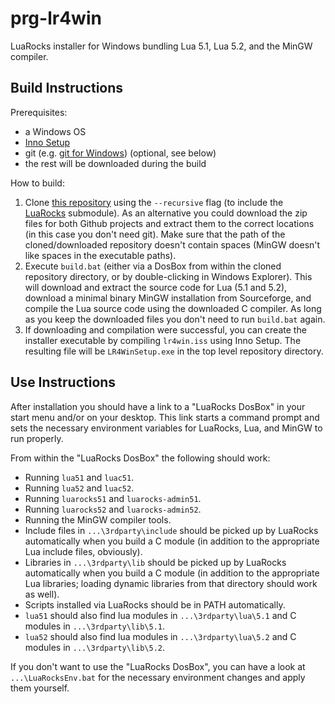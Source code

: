 #                             prg-lr4win                             #

LuaRocks installer for Windows bundling Lua 5.1, Lua 5.2, and the
MinGW compiler.

##                        Build Instructions                        ##

Prerequisites:
*   a Windows OS
*   [Inno Setup][1]
*   git (e.g. [git for Windows][2]) (optional, see below)
*   the rest will be downloaded during the build

  [1]: http://www.jrsoftware.org/isinfo.php
  [2]: http://msysgit.github.io/

How to build:
1.  Clone [this repository][3] using the `--recursive` flag (to
    include the [LuaRocks][4] submodule). As an alternative you could
    download the zip files for both Github projects and extract them
    to the correct locations (in this case you don't need git). Make
    sure that the path of the cloned/downloaded repository doesn't
    contain spaces (MinGW doesn't like spaces in the executable
    paths).
2.  Execute `build.bat` (either via a DosBox from within the cloned
    repository directory, or by double-clicking in Windows Explorer).
    This will download and extract the source code for Lua (5.1 and
    5.2), download a minimal binary MinGW installation from
    Sourceforge, and compile the Lua source code using the downloaded
    C compiler. As long as you keep the downloaded files you don't
    need to run `build.bat` again.
3.  If downloading and compilation were successful, you can create the
    installer executable by compiling `lr4win.iss` using Inno Setup.
    The resulting file will be `LR4WinSetup.exe` in the top level
    repository directory.

  [3]: https://github.com/siffiejoe/prg-lr4win
  [4]: https://github.com/keplerproject/luarocks


##                         Use Instructions                         ##

After installation you should have a link to a "LuaRocks DosBox" in
your start menu and/or on your desktop. This link starts a command
prompt and sets the necessary environment variables for LuaRocks, Lua,
and MinGW to run properly.

From within the "LuaRocks DosBox" the following should work:
*  Running `lua51` and `luac51`.
*  Running `lua52` and `luac52`.
*  Running `luarocks51` and `luarocks-admin51`.
*  Running `luarocks52` and `luarocks-admin52`.
*  Running the MinGW compiler tools.
*  Include files in `...\3rdparty\include` should be picked up by
   LuaRocks automatically when you build a C module (in addition to
   the appropriate Lua include files, obviously).
*  Libraries in `...\3rdparty\lib` should be picked up by LuaRocks
   automatically when you build a C module (in addition to the
   appropriate Lua libraries; loading dynamic libraries from that
   directory should work as well).
*  Scripts installed via LuaRocks should be in PATH automatically.
*  `lua51` should also find lua modules in `...\3rdparty\lua\5.1` and
   C modules in `...\3rdparty\lib\5.1`.
*  `lua52` should also find lua modules in `...\3rdparty\lua\5.2` and
   C modules in `...\3rdparty\lib\5.2`.

If you don't want to use the "LuaRocks DosBox", you can have a look at
`...\LuaRocksEnv.bat` for the necessary environment changes and apply
them yourself.

